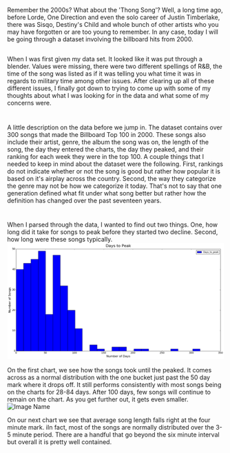 Remember the 2000s? What about the 'Thong Song'? Well, a long time ago, before Lorde, One Direction and even the solo career of Justin Timberlake, there was Sisqo, Destiny's Child and whole bunch of other artists who you may have forgotten or are too young to remember. In any case, today I will be going through a dataset involving the billboard hits from 2000.
##
When I was first given my data set. It looked like it was put through a blender. Values were missing, there were two different spellings of R&B, the time of the song was listed as if it was telling you what time it was in regards to military time among other issues. After clearing up all of these different issues, I finally got down to trying to come up with some of my thoughts about what I was looking for in the data and what some of my concerns were. 
#
A little description on the data before we jump in. The dataset contains over 300 songs that made the Billboard Top 100 in 2000. These songs also include their artist, genre, the album the song was on, the length of the song,  the day they entered the charts, the day they peaked, and their ranking for each week they were in the top 100. A couple things that I needed to keep in mind about the dataset were the following. First, rankings do not indicate whether or not the song is good but rather how popular it is based on it's airplay across the country. Second, the way they categorize the genre may not be how we categorize it today. That's not to say that one generation defined what fit under what song better but rather how the definition has changed over the past seventeen years.
#
When I parsed through the data, I wanted to find out two things. One, how long did it take for songs to peak before they started two decline. Second, how long were these songs typically.
![Image Name](../images/Days_to_peak.project2.jpg)

On the first chart, we see how the songs took until the peaked. It comes across as a normal distribution with the one bucket just past the 50 day mark where it drops off. It still performs consistently with most songs being on the charts for 28-84 days. After 100 days, few songs will continue to remain on the chart. As you get further out, it gets even smaller.
![Image Name](../images/Song_Lenght.project2.jpg)

On our next chart we see that average song length falls right at the four minute mark. iIn fact, most of the songs are normally distributed over the 3-5 minute period.  There are a handful that go beyond the six minute interval but overall it is pretty well contained.
